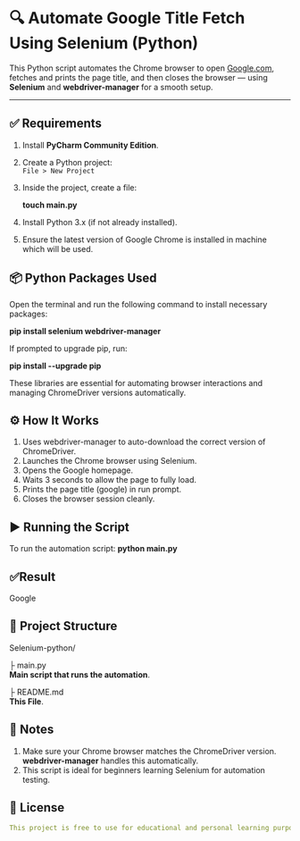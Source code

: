 # 🔍 Automate Google Title Fetch Using Selenium (Python)

This Python script automates the Chrome browser to open [Google.com](https://www.google.com), fetches and prints the page title, and then closes the browser — using **Selenium** and **webdriver-manager** for a smooth setup.

---

## ✅ Requirements

1. Install **PyCharm Community Edition**.
2. Create a Python project:  
   `File > New Project`
3. Inside the project, create a file:
   
   **touch main.py**
4. Install Python 3.x (if not already installed).
5. Ensure the latest version of Google Chrome is installed in machine which will be used.

## 📦 Python Packages Used 
Open the terminal and run the following command to install necessary packages:
       
 **pip install selenium webdriver-manager**

If prompted to upgrade pip, run:

**pip install --upgrade pip**

These libraries are essential for automating browser interactions and managing ChromeDriver versions automatically.

## ⚙️ How It Works 
1. Uses webdriver-manager to auto-download the correct version of ChromeDriver.
2. Launches the Chrome browser using Selenium.
3. Opens the Google homepage.
4. Waits 3 seconds to allow the page to fully load.
5. Prints the page title (google) in run prompt.
6. Closes the browser session cleanly.

## ▶️ Running the Script
To run the automation script:
**python main.py**

## ✅Result
Google

## 📁 Project Structure
Selenium-python/


├ main.py         
**Main script that runs the automation**.

├ README.md       
**This File**.

## 📝 Notes
1. Make sure your Chrome browser matches the ChromeDriver version. **webdriver-manager** handles this automatically.
2. This script is ideal for beginners learning Selenium for automation testing.

## 📄 License
```yaml
This project is free to use for educational and personal learning purposes. 
